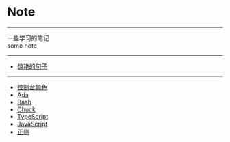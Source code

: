 # Note
---
一些学习的笔记    
some note    

---

* [惊艳的句子](./Word/句子.md)

---

* [控制台颜色](./ConsoleColor/控制台颜色.md)    
* [Ada](./Ada/Ada.md)    
* [Bash](./Bash/bash.md)    
* [Chuck](./Chuck/chuck.md)     
* [TypeScript](./TypeScript/TypeScript.md)  
* [JavaScript](./JavaScript/)    
* [正则](./regex/正则.md)   

